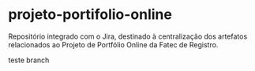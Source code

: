 # projeto-portifolio-online
Repositório integrado com o Jira, destinado à centralização dos artefatos relacionados ao Projeto de Portfólio Online da Fatec de Registro.


teste branch
